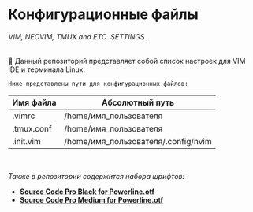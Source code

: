 # Конфигурационные файлы
###### VIM, NEOVIM, TMUX and ETC. SETTINGS.
:pencil: Данный репозиторий представляет собой список настроек для VIM IDE и терминала Linux.<BR />

`Ниже представлены пути для конфигурационных файлов:` <BR />

| Имя файла   | Абсолютный путь                     |
| ----------- | ----------------------------------- |
| .vimrc      | /home/имя_пользователя              |
| .tmux.conf  | /home/имя_пользователя              |
| .init.vim   | /home/имя_пользователя/.config/nvim |
<BR />

*Также в репозитории содержится набора шрифтов:*<BR />
- [**Source Code Pro Black for Powerline.otf**](https://github.com/powerline/fonts/blob/master/SourceCodePro/Source%20Code%20Pro%20Black%20for%20Powerline.otf)
- [**Source Code Pro Medium for Powerline.otf**](https://github.com/powerline/fonts/blob/master/SourceCodePro/Source%20Code%20Pro%20Medium%20for%20Powerline.otf)
